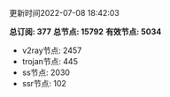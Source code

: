更新时间2022-07-08 18:42:03

**总订阅: 377**
**总节点: 15792**
**有效节点: 5034**
- v2ray节点: 2457
- trojan节点: 445
- ss节点: 2030
- ssr节点: 102
